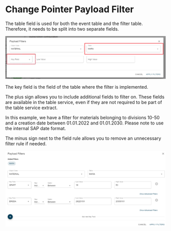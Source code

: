 # Change Pointer Payload Filter

<head>
  <meta name="guidename" content="Boomi for SAP"/>
  <meta name="context" content="GUID-dae19942-9702-42e1-af59-2e814271f681"/>
</head>

The table field is used for both the event table and the filter table. Therefore, it needs to be split into two separate fields.

![](./Images/img-sap-CP_payload_filter_for_change_pointers.png)

The key field is the field of the table where the filter is implemented.

The plus sign allows you to include additional fields to filter on. These fields are available in the table service, even if they are not required to be part of the table service extract.

In this example, we have a filter for materials belonging to divisions 10-50 and a creation date between 01.01.2022 and 01.01.2030. Please note to use the internal SAP date format.

The minus sign next to the field rule allows you to remove an unnecessary filter rule if needed.

![](./Images/img-sap-CP_payload_filter_desc.png)